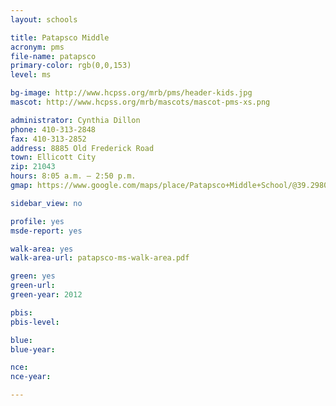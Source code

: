 ```yaml
---
layout: schools

title: Patapsco Middle
acronym: pms
file-name: patapsco
primary-color: rgb(0,0,153)
level: ms

bg-image: http://www.hcpss.org/mrb/pms/header-kids.jpg
mascot: http://www.hcpss.org/mrb/mascots/mascot-pms-xs.png

administrator: Cynthia Dillon
phone: 410-313-2848
fax: 410-313-2852
address: 8885 Old Frederick Road
town: Ellicott City
zip: 21043
hours: 8:05 a.m. – 2:50 p.m.
gmap: https://www.google.com/maps/place/Patapsco+Middle+School/@39.2980849,-76.8192648,17z/data=!3m1!4b1!4m2!3m1!1s0x89c81f5a8c849b77:0x2ff99c34df47efa4?hl=en

sidebar_view: no

profile: yes
msde-report: yes

walk-area: yes
walk-area-url: patapsco-ms-walk-area.pdf

green: yes
green-url:
green-year: 2012

pbis:
pbis-level:

blue: 
blue-year:

nce:
nce-year:

---
```

